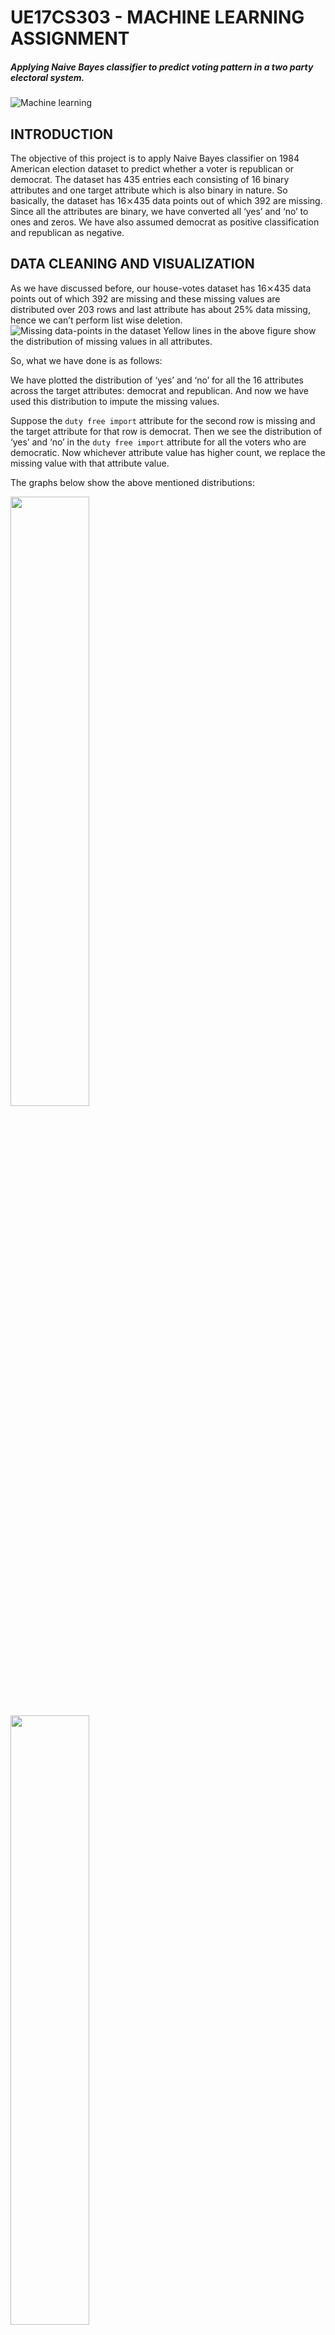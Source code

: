 # UE17CS303 - MACHINE LEARNING ASSIGNMENT
##### Applying Naive Bayes classifier to predict voting pattern in a two party electoral system.
![Machine learning](./images/machine-learning.png)

## INTRODUCTION
The objective of this project is to apply Naive Bayes classifier on 1984 American election dataset to predict whether a voter is republican or democrat. The dataset has 435 entries each consisting of 16 binary attributes and one target attribute which is also binary in nature. So basically, the dataset has 16⨯435 data points out of which 392 are missing. Since all the attributes are binary, we have converted all ‘yes’ and ‘no’ to ones and zeros. We have also assumed democrat as positive classification and republican as negative.

## DATA CLEANING AND VISUALIZATION
As we have discussed before, our house-votes dataset has 16⨯435 data points out of which 392 are missing and these missing values are distributed over 203 rows and last attribute has about 25% data missing, hence we can’t perform list wise deletion.
![Missing data-points in the dataset](./images/missing-datapoints-in-the-dataset.png)
Yellow lines in the above figure show the distribution of missing values in all attributes.

So, what we have done is as follows:

We have plotted the distribution of ‘yes’ and ‘no’ for all the 16 attributes across the target attributes: democrat and republican. And now we have used this distribution to impute the missing values.

Suppose the `duty free import` attribute for the second row is missing and the target attribute for that row is democrat. Then we see the distribution of ‘yes’ and ‘no’ in the `duty free import` attribute for all the voters who are democratic. Now whichever attribute value has higher count, we replace the missing value with that attribute value.

The graphs below show the above mentioned distributions:

<img src="./images/adoption-of-the-budget-resolution.png" width="50%" height="50%"/>
<img src="./images/aid-to-nicaraguan-contras.png" width="50%" height="50%"/>
<img src="./images/anti-satellite-test-ban.png" width="50%" height="50%"/>
<img \src="./images/crime.png" width="50%" height="50%"/>
<img src="./images/duty-free-exports.png" width="50%" height="50%"/>
<img src="./images/education-spending.png" width="50%" height="50%"/>
<img src="./images/el-salvador-aid.png" width="50%" height="50%"/>
<img src="./images/export-administration-act-south-africa.png" width="50%" height="50%"/>
<img src="./images/handicapped-infants.png" width="50%" height="50%"/>
<img src="./images/immigration.png" width="50%" height="50%"/>
<img src="./images/religious-groups-in-schools.png" width="50%" height="50%"/>
<img src="./images/superfund-right-to-sue.png" width="50%" height="50%"/>
<img src="./images/synfuels-corporation-cutback.png" width="50%" height="50%"/>
<img src="./images/water-project-cost-sharing.png" width="50%" height="50%"/>
<img src="./images/mx-missile.png" width="50%" height="50%"/>

## IMPLEMENTATION OF NAÏVE BAYES CLASSIFIER AND 5-FOLD CROSS VALIDATION
For implementing 5-fold cross validation, we have divided the dataset into 5 bins and in each of the 5 iterations, one bin is used as test-set and remaining four are used as train-set.
Naïve Bayes Classifier is a probabilistic classifier based on Bayes theorem which uses both conditional probability and simple probability and is given by:

<p>
    <!-- https://latex.codecogs.com/png.latex?\dpi{400}\normalsize%20P(h|D)=\frac{P(D|h)P(h)}{P(D)} -->
    <img src="./images/bayes-theoram.png" width=250>
</p>
<p>
    <!-- https://latex.codecogs.com/png.latex?\dpi{400}\normalsize%20P(h|D)\hspace{1mm}=\hspace{1mm}probability\hspace{1mm}of\hspace{1mm}$h$\hspace{1mm}given\hspace{1mm}$D$\hspace{1mm} -->
    <img src="./images/bayes-theoram-3.png" width=400>
</p>
<p>
    <!-- https://latex.codecogs.com/png.latex?\dpi{400}\normalsize%20P(D|h)\hspace{1mm}=\hspace{1mm}probability\hspace{1mm}of\hspace{1mm}$D$\hspace{1mm}given\hspace{1mm}$h$\hspace{1mm} -->
    <img src="./images/bayes-theoram-2.png" width=400>
</p>
<p>
    <!-- https://latex.codecogs.com/png.latex?\dpi{400}\normalsize%20P(h)\hspace{1mm}=\hspace{1mm}prior\hspace{1mm}probability\hspace{1mm}of\hspace{1mm}hypothesis\hspace{1mm}$h$\hspace{1mm} -->
    <img src="./images/bayes-theoram-1.png" width=450>
</p>
<p>
    <!-- https://latex.codecogs.com/png.latex?\dpi{400}\normalsize%20P(D)\hspace{1mm}=\hspace{1mm}prior\hspace{1mm}probability\hspace{1mm}of\hspace{1mm}hypothesis\hspace{1mm}$D$\hspace{1mm} -->
    <img src="./images/bayes-theoram-4.png" width=450>
</p>


<!-- <img src="https://latex.codecogs.com/svg.latex?\Large h_{MAP}=\arg \max{h \in H} P(h|D)\nonumber"> -->